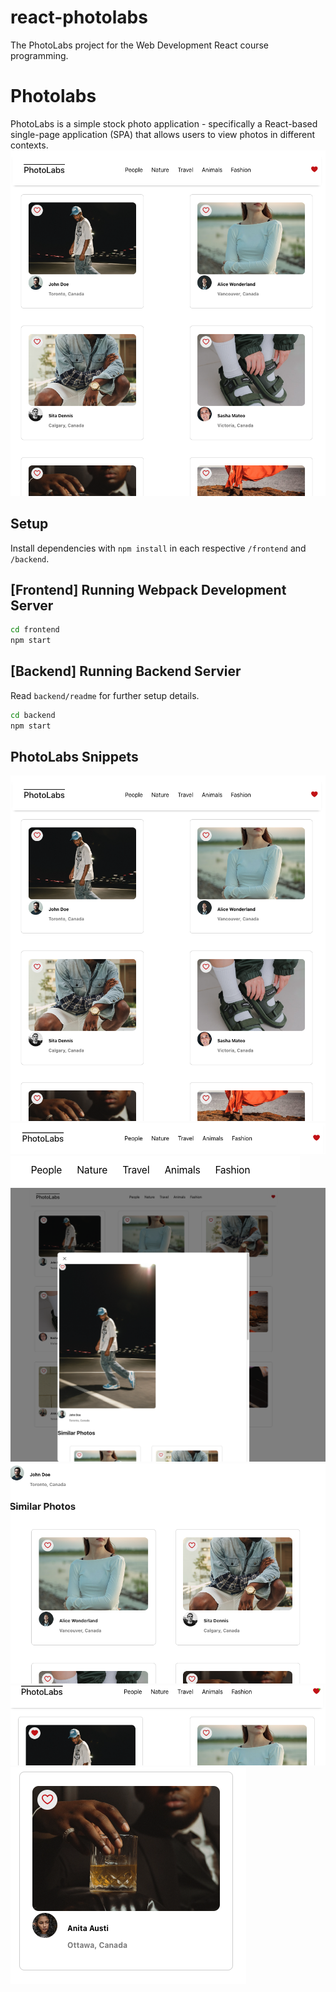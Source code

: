 # react-photolabs
The PhotoLabs project for the Web Development React course programming.

# Photolabs
PhotoLabs is a simple stock photo application - specifically a React-based single-page application (SPA) that allows users to view photos in different contexts. 
 !['PhotoLabs OverView'](https://github.com/mosszion/photolabs/blob/main/doc/PhotoLabOverview.png)


## Setup

Install dependencies with `npm install` in each respective `/frontend` and `/backend`.

## [Frontend] Running Webpack Development Server

```sh
cd frontend
npm start
```

## [Backend] Running Backend Servier

Read `backend/readme` for further setup details.

```sh
cd backend
npm start
```
## PhotoLabs Snippets
 !['PhotoLabs OverView'](https://github.com/mosszion/photolabs/blob/main/doc/PhotoLabOverview.png)
 !['Navigation Bar](https://github.com/mosszion/photolabs/blob/main/doc/NavigationBar.png)
 ![List of the Topics on the Navigational Bar](https://github.com/mosszion/photolabs/blob/main/doc/TopicLists.png)
 !['Selected Photo Modal'](https://github.com/mosszion/photolabs/blob/main/doc/PhotoModal.png)
 !['Similar photos will be shown down below the clicked photo in the modal'](https://github.com/mosszion/photolabs/blob/main/doc/SimilarPhotosInPhotoModal.png)
 !['Liked Photo with Notification at Topbar'](https://github.com/mosszion/photolabs/blob/main/doc/SelectedLikeWithNotification.png)
 !['A single photo item preview'](https://github.com/mosszion/photolabs/blob/main/doc/PhotoListItem.png)
